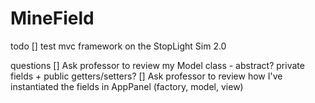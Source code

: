 # MineField
todo
[] test mvc framework on the StopLight Sim 2.0

questions
[] Ask professor to review my Model class - abstract? private fields + public getters/setters?
[] Ask professor to review how I've instantiated the fields in AppPanel (factory, model, view)
